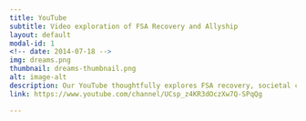 ```yaml
---
title: YouTube
subtitle: Video exploration of FSA Recovery and Allyship
layout: default
modal-id: 1
<!-- date: 2014-07-18 -->
img: dreams.png
thumbnail: dreams-thumbnail.png
alt: image-alt
description: Our YouTube thoughtfully explores FSA recovery, societal context, and community allyship.
link: https://www.youtube.com/channel/UCsp_z4KR3dOczXw7Q-SPqQg

---
```

